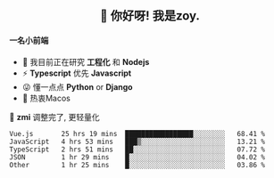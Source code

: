 <h2 align="center">👋 你好呀! 我是zoy.</h2>

#### 一名小前端

- 🌱 我目前正在研究 **工程化** 和 **Nodejs**
- ⚡ **Typescript** 优先 **Javascript**
- 😜 懂一点点 **Python** or **Django**
- 🚀 热衷Macos

🌟 **zmi** 调整完了, 更轻量化




<!--
**l-zoy/l-zoy** is a ✨ _special_ ✨ repository because its `README.md` (this file) appears on your GitHub profile.

Here are some ideas to get you started:

- 🔭 I’m currently working on ...
- 🌱 I’m currently learning ...
- 👯 I’m looking to collaborate on ...
- 🤔 I’m looking for help with ...
- 💬 Ask me about ...
- 📫 How to reach me: ...
- 😄 Pronouns: ...
- ⚡ Fun fact: ...
-->

<!--START_SECTION:waka-->
```text
Vue.js       25 hrs 19 mins  █████████████████░░░░░░░░   68.41 % 
JavaScript   4 hrs 53 mins   ███▒░░░░░░░░░░░░░░░░░░░░░   13.21 % 
TypeScript   2 hrs 51 mins   ██░░░░░░░░░░░░░░░░░░░░░░░   07.72 % 
JSON         1 hr 29 mins    █░░░░░░░░░░░░░░░░░░░░░░░░   04.02 % 
Other        1 hr 25 mins    █░░░░░░░░░░░░░░░░░░░░░░░░   03.86 % 
```
<!--END_SECTION:waka-->
